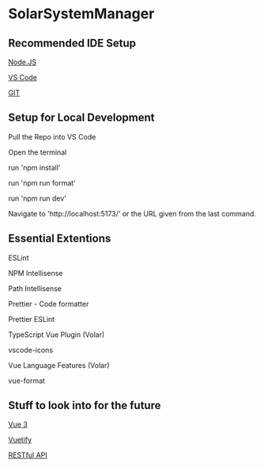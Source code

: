 # SolarSystemManager

## Recommended IDE Setup

[Node.JS](https://nodejs.org/en)

[VS Code](https://code.visualstudio.com/)

[GIT](https://git-scm.com/downloads)

## Setup for Local Development

Pull the Repo into VS Code

Open the terminal

run 'npm install'

run 'npm run format'

run 'npm run dev'

Navigate to 'http://localhost:5173/' or the URL given from the last command.

## Essential Extentions

ESLint

NPM Intellisense

Path Intellisense

Prettier - Code formatter

Prettier ESLint

TypeScript Vue Plugin (Volar)

vscode-icons

Vue Language Features (Volar)

vue-format

## Stuff to look into for the future

[Vue 3](https://vuejs.org/)

[Vuetify](https://vuetifyjs.com/en/)

[RESTful API](https://learn.microsoft.com/en-us/aspnet/web-api/overview/older-versions/build-restful-apis-with-aspnet-web-api)
